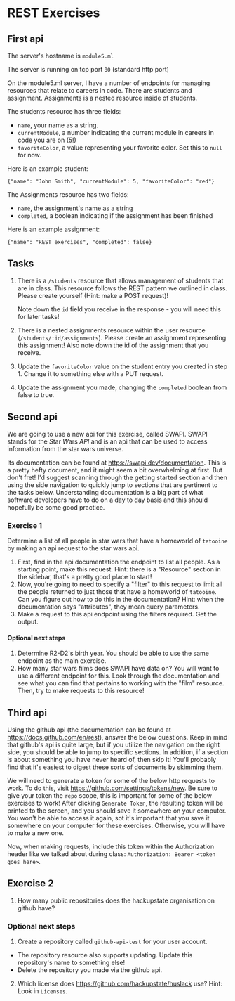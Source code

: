# REST Exercises

## First api

The server's hostname is `module5.ml`

The server is running on tcp port `80` (standard http port)

On the module5.ml server, I have a number of endpoints for managing resources that relate to careers in
code. There are students and assignment. Assignments is a nested resource inside of students.

The students resource has three fields:
  - `name`, your name as a string.
  - `currentModule`, a number indicating the current module in careers in code you are on (5!)
  - `favoriteColor`, a value representing your favorite color. Set this to `null` for now.
  
Here is an example student:
```
{"name": "John Smith", "currentModule": 5, "favoriteColor": "red"}
```

The Assignments resource has two fields:
  - `name`, the assignment's name as a string
  - `completed`, a boolean indicating if the assignment has been finished
  
Here is an example assignment:
```
{"name": "REST exercises", "completed": false}
```

## Tasks
1. There is a `/students` resource that allows management of students that are in class. This
   resource follows the REST pattern we outlined in class. Please create yourself (Hint: make a POST request)!

   Note down the `id` field you receive in the response - you will need this for later tasks!

2. There is a nested assignments resource within the user resource (`/students/:id/assignments`).
   Please create an assignment representing this assignment! Also note down the id of the assignment
   that you receive.

3. Update the `favoriteColor` value on the student entry you created in step 1. Change it to something else with a PUT request.

4. Update the assignment you made, changing the `completed` boolean from false to true.

## Second api

We are going to use a new api for this exercise, called SWAPI. SWAPI stands for the *S*tar *W*ars
*API* and is an api that can be used to access information from the star wars universe.

Its documentation can be found at https://swapi.dev/documentation. This is a pretty hefty document,
and it might seem a bit overwhelming at first. But don't fret! I'd suggest scanning through the
getting started section and then using the side navigation to quickly jump to sections that are
pertinent to the tasks below. Understanding documentation is a big part of what software developers
have to do on a day to day basis and this should hopefully be some good practice.

### Exercise 1
Determine a list of all people in star wars that have a homeworld of `tatooine` by making an api request to the star wars api.

1. First, find in the api documentation the endpoint to list all people. As a starting point, make
   this request. Hint: there is a "Resource" section in the sidebar, that's a pretty good place to start!
2. Now, you're going to need to specify a "filter" to this request to limit all the people returned
   to just those that have a homeworld of `tatooine`. Can you figure out how to do this in the
   documentation? Hint: when the documentation says "attributes", they mean query parameters.
3. Make a request to this api endpoint using the filters required. Get the output.

#### Optional next steps
1. Determine R2-D2's birth year. You should be able to use the same endpoint as the main exercise.
2. How many star wars films does SWAPI have data on? You will want to use a different endpoint for this. Look through the documentation and see what you can find that pertains to working with the "film" resource. Then, try to make requests to this resource!


## Third api

Using the github api (the documentation can be found at https://docs.github.com/en/rest),
answer the below questions. Keep in mind that github's api is quite large, but if you utilize the
navigation on the right side, you should be able to jump to specific sections. In addition, if a
section is about something you have never heard of, then skip it! You'll probably find that it's
easiest to digest these sorts of documents by skimming them.

We will need to generate a token for some of the below http requests to work. To do this, visit
https://github.com/settings/tokens/new. Be sure to give your token the `repo` scope, this is
important for some of the below exercises to work! After clicking `Generate Token`, the resulting
token will be printed to the screen, and you should save it somewhere on your computer. You won't be able to access it again, sot it's important that you save it somewhere on your computer for these exercises. Otherwise, you will have to make a new one.

Now, when making requests, include this token within the Authorization header like we talked about
during class: `Authorization: Bearer <token goes here>`.

## Exercise 2
1. How many public repositories does the hackupstate organisation on github have?

### Optional next steps
1. Create a repository called `github-api-test` for your user account.
  - The repository resource also supports updating. Update this repository's name to something else!
  - Delete the repository you made via the github api.
2. Which license does https://github.com/hackupstate/huslack use? Hint: Look in `Licenses`.


